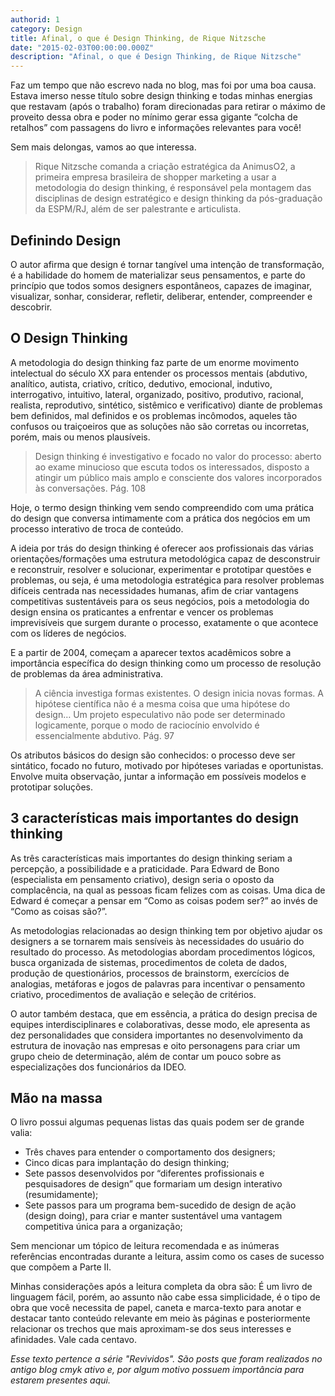 ```yaml
---
authorid: 1
category: Design
title: Afinal, o que é Design Thinking, de Rique Nitzsche
date: "2015-02-03T00:00:00.000Z"
description: "Afinal, o que é Design Thinking, de Rique Nitzsche"
---
```


Faz um tempo que não escrevo nada no blog, mas foi por uma boa causa. Estava imerso nesse título sobre design thinking e todas minhas energias que restavam (após o trabalho) foram direcionadas para retirar o máximo de proveito dessa obra e poder no mínimo gerar essa gigante “colcha de retalhos” com passagens do livro e informações relevantes para você!

Sem mais delongas, vamos ao que interessa.

> Rique Nitzsche comanda a criação estratégica da AnimusO2, a primeira empresa brasileira de shopper marketing a usar a metodologia do design thinking, é responsável pela montagem das disciplinas de design estratégico e design thinking da pós-graduação da ESPM/RJ, além de ser palestrante e articulista.

## Definindo Design

O autor afirma que design é tornar tangível uma intenção de transformação, é a habilidade do homem de materializar seus pensamentos, e parte do princípio que todos somos designers espontâneos, capazes de imaginar, visualizar, sonhar, considerar, refletir, deliberar, entender, compreender e descobrir.

## O Design Thinking

A metodologia do design thinking faz parte de um enorme movimento intelectual do século XX para entender os processos mentais (abdutivo, analítico, autista, criativo, crítico, dedutivo, emocional, indutivo, interrogativo, intuitivo, lateral, organizado, positivo, produtivo, racional, realista, reprodutivo, sintético, sistêmico e verificativo) diante de problemas bem definidos, mal definidos e os problemas incômodos, aqueles tão confusos ou traiçoeiros que as soluções não são corretas ou incorretas, porém, mais ou menos plausíveis.

> Design thinking é investigativo e focado no valor do processo: aberto ao exame minucioso que escuta todos os interessados, disposto a atingir um público mais amplo e consciente dos valores incorporados às conversações. Pág. 108

Hoje, o termo design thinking vem sendo compreendido com uma prática do design que conversa intimamente com a prática dos negócios em um processo interativo de troca de conteúdo.

A ideia por trás do design thinking é oferecer aos profissionais das várias orientações/formações uma estrutura metodológica capaz de desconstruir e reconstruir, resolver e solucionar, experimentar e prototipar questões e problemas, ou seja, é uma metodologia estratégica para resolver problemas difíceis centrada nas necessidades humanas, afim de criar vantagens competitivas sustentáveis para os seus negócios, pois a metodologia do design ensina os praticantes a enfrentar e vencer os problemas imprevisíveis que surgem durante o processo, exatamente o que acontece com os líderes de negócios.

E a partir de 2004, começam a aparecer textos acadêmicos sobre a importância específica do design thinking como um processo de resolução de problemas da área administrativa.

> A ciência investiga formas existentes. O design inicia novas formas. A hipótese científica não é a mesma coisa que uma hipótese do design… Um projeto especulativo não pode ser determinado logicamente, porque o modo de raciocínio envolvido é essencialmente abdutivo. Pág. 97

Os atributos básicos do design são conhecidos: o processo deve ser sintático, focado no futuro, motivado por hipóteses variadas e oportunistas. Envolve muita observação, juntar a informação em possíveis modelos e prototipar soluções.

## 3 características mais importantes do design thinking

As três características mais importantes do design thinking seriam a percepção, a possibilidade e a praticidade. Para Edward de Bono (especialista em pensamento criativo), design seria o oposto da complacência, na qual as pessoas ficam felizes com as coisas. Uma dica de Edward é começar a pensar em “Como as coisas podem ser?” ao invés de “Como as coisas são?”.

As metodologias relacionadas ao design thinking tem por objetivo ajudar os designers a se tornarem mais sensíveis às necessidades do usuário do resultado do processo. As metodologias abordam procedimentos lógicos, busca organizada de sistemas, procedimentos de coleta de dados, produção de questionários, processos de brainstorm, exercícios de analogias, metáforas e jogos de palavras para incentivar o pensamento criativo, procedimentos de avaliação e seleção de critérios.

O autor também destaca, que em essência, a prática do design precisa de equipes interdisciplinares e colaborativas, desse modo, ele apresenta as dez personalidades que considera importantes no desenvolvimento da estrutura de inovação nas empresas e oito personagens para criar um grupo cheio de determinação, além de contar um pouco sobre as especializações dos funcionários da IDEO.

## Mão na massa
O livro possui algumas pequenas listas das quais podem ser de grande valia:

- Três chaves para entender o comportamento dos designers;
- Cinco dicas para implantação do design thinking;
- Sete passos desenvolvidos por “diferentes profissionais e pesquisadores de design” que formariam um design interativo (resumidamente);
- Sete passos para um programa bem-sucedido de design de ação (design doing), para criar e manter sustentável uma vantagem competitiva única para a organização;

Sem mencionar um tópico de leitura recomendada e as inúmeras referências encontradas durante a leitura, assim como os cases de sucesso que compõem a Parte II.

Minhas considerações após a leitura completa da obra são: É um livro de linguagem fácil, porém, ao assunto não cabe essa simplicidade, é o tipo de obra que você necessita de papel, caneta e marca-texto para anotar e destacar tanto conteúdo relevante em meio às páginas e posteriormente relacionar os trechos que mais aproximam-se dos seus interesses e afinidades. Vale cada centavo.

*Esse texto pertence a série "Revividos". São posts que foram realizados no antigo blog cmyk ativo e, por algum motivo possuem importância para estarem presentes aqui.*